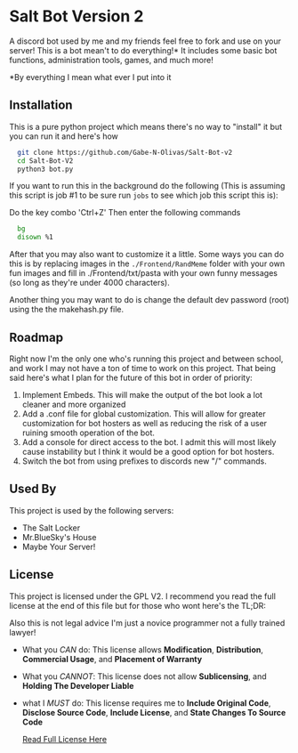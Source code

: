 
# Salt Bot Version 2

A discord bot used by me and my friends feel free to fork and use on your server! This is a bot mean't to do everything!* It includes some basic bot functions, administration tools, games, and much more!

*By everything I mean what ever I put into it
## Installation

This is a pure python project which means there's no way to "install" it but you can run it and here's how

```bash
  git clone https://github.com/Gabe-N-Olivas/Salt-Bot-v2
  cd Salt-Bot-V2
  python3 bot.py
```
If you want to run this in the background do the following (This is assuming this script is job #1 to be sure run ```jobs``` to see which job this script this is):

Do the key combo 'Ctrl+Z'
Then enter the following commands
```bash
  bg
  disown %1
```


After that you may also want to customize it a little. Some ways you can do this is by replacing images in the ```./Frontend/RandMeme``` folder with your own fun images and fill in ./Frontend/txt/pasta with your own funny messages (so long as they're under 4000 characters).

Another thing you may want to do is change the default dev password (root) using the the makehash.py file.

## Roadmap

Right now I'm the only one who's running this project and between school, and work I may not have a ton of time to work on this project. That being said here's what I plan for the future of this bot in order of priority:

1. Implement Embeds. This will make the output of the bot look a lot cleaner and more organized
2. Add a .conf file for global customization. This will allow for greater customization for bot hosters as well as reducing the risk of a user ruining smooth operation of the bot.
3. Add a console for direct access to the bot. I admit this will most likely cause instability but I think it would be a good option for bot hosters.
4. Switch the bot from using prefixes to discords new "/" commands.


## Used By

This project is used by the following servers:

- The Salt Locker
- Mr.BlueSky's House
- Maybe Your Server!


## License

This project is licensed under the GPL V2. I recommend you read the full license at the end of this file but for those who wont here's the TL;DR:

Also this is not legal advice I'm just a novice programmer not a fully trained lawyer!

- What you *CAN* do: This license allows **Modification**, **Distribution**, **Commercial Usage**, and **Placement of Warranty** 
- What you *CANNOT*: This license does not allow **Sublicensing**, and **Holding The Developer Liable**
- what I *MUST* do: This license requires me to **Include Original Code**, **Disclose Source Code**, **Include License**, and **State Changes To Source Code**

  [Read Full License Here](https://www.gnu.org/licenses/old-licenses/gpl-2.0.html)


